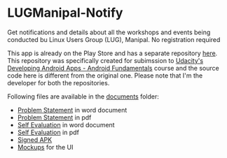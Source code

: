 # LUGManipal-Notify
Get notifications and details about all the workshops and events being conducted bu Linux Users Group (LUG), Manipal. No registration required

This app is already on the Play Store and has a separate repository [here](https://github.com/LUGM/LUGMNotifier). This repository was specifically created for subimssion to [Udacity's Developing Android Apps - Android Fundamentals](https://www.udacity.com/course/ud853) course and the source code here is different from the original one. Please note that I'm the developer for both the repositories.

Following files are available in the [documents](/documents) folder:
* [Problem Statement](/documents/Problem-Statement.docx) in word document
* [Problem Statement](/documents/Problem-Statement.pdf) in pdf
* [Self Evaluation](/documents/Self-Evaluation.docx) in word document
* [Self Evaluation](/documents/Self-Evaluation.pdf) in pdf
* [Signed APK](/documents/LUGManipal-signed.apk)
* [Mockups](/documents/mockups) for the UI